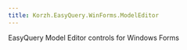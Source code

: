```yaml
---
title: Korzh.EasyQuery.WinForms.ModelEditor
---
```



EasyQuery Model Editor controls for Windows Forms